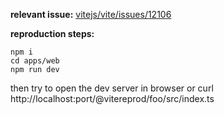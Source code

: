 **relevant issue:** [vitejs/vite/issues/12106](https://github.com/vitejs/vite/issues/12106)

**reproduction steps:**

```
npm i
cd apps/web
npm run dev
```

then try to open the dev server in browser or curl http://localhost:port/@vitereprod/foo/src/index.ts